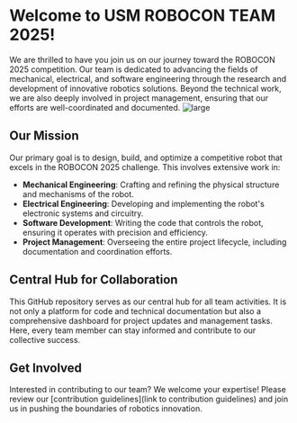 # Welcome to USM ROBOCON TEAM 2025!

We are thrilled to have you join us on our journey toward the ROBOCON 2025 competition. Our team is dedicated to advancing the fields of mechanical, electrical, and software engineering through the research and development of innovative robotics solutions. Beyond the technical work, we are also deeply involved in project management, ensuring that our efforts are well-coordinated and documented.
![large](https://github.com/user-attachments/assets/ba2f7677-f026-4693-a182-16185ddf8309)


## Our Mission
Our primary goal is to design, build, and optimize a competitive robot that excels in the ROBOCON 2025 challenge. This involves extensive work in:
- **Mechanical Engineering**: Crafting and refining the physical structure and mechanisms of the robot.
- **Electrical Engineering**: Developing and implementing the robot's electronic systems and circuitry.
- **Software Development**: Writing the code that controls the robot, ensuring it operates with precision and efficiency.
- **Project Management**: Overseeing the entire project lifecycle, including documentation and coordination efforts.
  

## Central Hub for Collaboration
This GitHub repository serves as our central hub for all team activities. It is not only a platform for code and technical documentation but also a comprehensive dashboard for project updates and management tasks. Here, every team member can stay informed and contribute to our collective success.


## Get Involved
Interested in contributing to our team? We welcome your expertise! Please review our [contribution guidelines](link to contribution guidelines) and join us in pushing the boundaries of robotics innovation.
